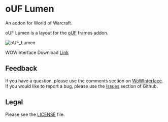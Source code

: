 # oUF Lumen

An addon for World of Warcraft.

oUF Lumen is a layout for the [oUF](https://github.com/oUF-wow/oUF) frames addon.

![oUF_Lumen](https://i.imgur.com/s3eILLK.png)

WOWInterface Download [Link](http://www.wowinterface.com/downloads/info16885-oUF_lumen.html)

## Feedback

If you have a question, please use the comments section on [WoWInterface](http://www.wowinterface.com/downloads/info16885-oUF_lumen.html).
If you would like to report a bug, please use the [issues](https://github.com/greven/oUF_lumen/issues) section of Github.

## Legal

Please see the [LICENSE](LICENSE.TXT) file.
